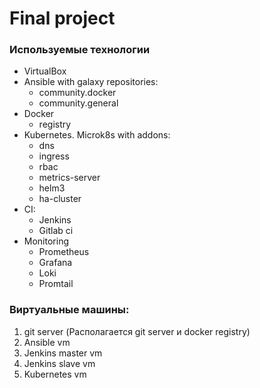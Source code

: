 # Final project

### Используемые технологии
- VirtualBox
- Ansible with galaxy repositories: 
    * community.docker
    * community.general
- Docker
   * registry
- Kubernetes. Microk8s with addons:
   * dns
   * ingress
   * rbac
   * metrics-server 
   * helm3
   * ha-cluster 
- CI:
  * Jenkins
  * Gitlab ci
- Monitoring
  * Prometheus
  * Grafana
  * Loki
  * Promtail


### Виртуальные машины:
1. git server (Располагается git server и docker registry)
2. Ansible vm
3. Jenkins master vm
4. Jenkins slave vm
5. Kubernetes vm
